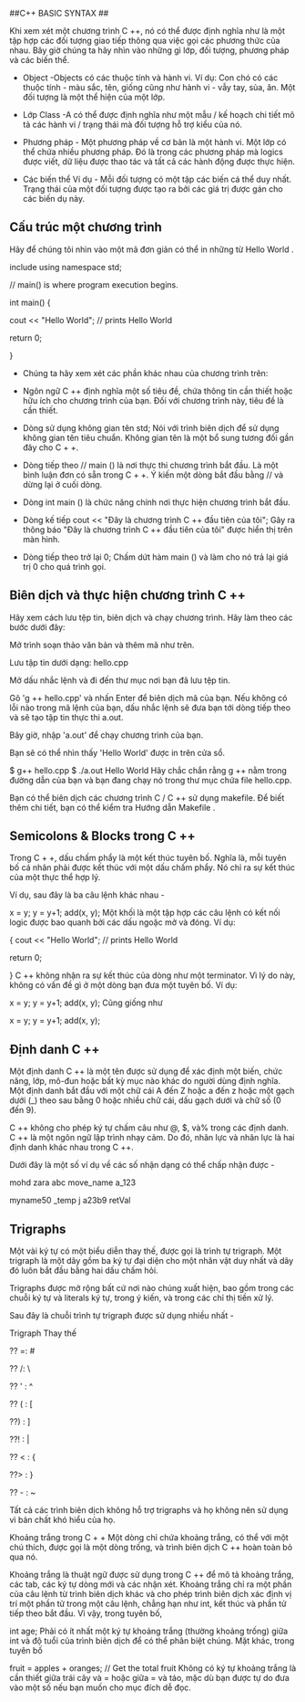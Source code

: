 ##C++ BASIC SYNTAX  ##

Khi xem xét một chương trình C ++, nó có thể được định nghĩa như là một tập hợp các đối tượng giao tiếp thông qua việc gọi các phương thức của nhau. Bây giờ chúng ta hãy nhìn vào những gì lớp, đối tượng, phương pháp và các biến thể.

-  Object -Objects có các thuộc tính và hành vi. Ví dụ: Con chó có các thuộc tính - màu sắc, tên, giống cũng như hành vi - vẫy tay, sủa, ăn. Một đối tượng là một thể hiện của một lớp.

-  Lớp Class -A có thể được định nghĩa như một mẫu / kế hoạch chi tiết mô tả các hành vi / trạng thái mà đối tượng hỗ trợ kiểu của nó.

-  Phương pháp - Một phương pháp về cơ bản là một hành vi. Một lớp có thể chứa nhiều phương pháp. Đó là trong các phương pháp mà logics được viết, dữ liệu được thao tác và tất cả các hành động được thực hiện.

-  Các biến thể Ví dụ - Mỗi đối tượng có một tập các biến cá thể duy nhất. Trạng thái của một đối tượng được tạo ra bởi các giá trị được gán cho các biến dụ này.

## Cấu trúc một chương trình ##

Hãy để chúng tôi nhìn vào một mã đơn giản có thể in những từ Hello World .

include <iostream>
using namespace std;

// main() is where program execution begins.

int main() {

   cout << "Hello World"; // prints Hello World

   return 0;

}

 - Chúng ta hãy xem xét các phần khác nhau của chương trình trên:

- Ngôn ngữ C ++ định nghĩa một số tiêu đề, chứa thông tin cần thiết hoặc hữu ích cho chương trình của bạn. Đối với chương trình này, tiêu đề <iostream> là cần thiết.

- Dòng sử dụng không gian tên std; Nói với trình biên dịch để sử dụng không gian tên tiêu chuẩn. Không gian tên là một bổ sung tương đối gần đây cho C + +.

- Dòng tiếp theo // main () là nơi thực thi chương trình bắt đầu. Là một bình luận đơn có sẵn trong C + +. Ý kiến ​​một dòng bắt đầu bằng // và dừng lại ở cuối dòng.

- Dòng int main () là chức năng chính nơi thực hiện chương trình bắt đầu.

- Dòng kế tiếp cout << "Đây là chương trình C ++ đầu tiên của tôi"; Gây ra thông báo "Đây là chương trình C ++ đầu tiên của tôi" được hiển thị trên màn hình.

- Dòng tiếp theo trở lại 0; Chấm dứt hàm main () và làm cho nó trả lại giá trị 0 cho quá trình gọi.

## Biên dịch và thực hiện chương trình C ++ ##
Hãy xem cách lưu tệp tin, biên dịch và chạy chương trình. Hãy làm theo các bước dưới đây:

Mở trình soạn thảo văn bản và thêm mã như trên.

Lưu tập tin dưới dạng: hello.cpp

Mở dấu nhắc lệnh và đi đến thư mục nơi bạn đã lưu tệp tin.

Gõ 'g ++ hello.cpp' và nhấn Enter để biên dịch mã của bạn. Nếu không có lỗi nào trong mã lệnh của bạn, dấu nhắc lệnh sẽ đưa bạn tới dòng tiếp theo và sẽ tạo tập tin thực thi a.out.

Bây giờ, nhập 'a.out' để chạy chương trình của bạn.

Bạn sẽ có thể nhìn thấy 'Hello World' được in trên cửa sổ.

$ g++ hello.cpp
$ ./a.out
Hello World
Hãy chắc chắn rằng g ++ nằm trong đường dẫn của bạn và bạn đang chạy nó trong thư mục chứa file hello.cpp.

Bạn có thể biên dịch các chương trình C / C ++ sử dụng makefile. Để biết thêm chi tiết, bạn có thể kiểm tra Hướng dẫn Makefile .

## Semicolons & Blocks trong C ++ ##
Trong C + +, dấu chấm phẩy là một kết thúc tuyên bố. Nghĩa là, mỗi tuyên bố cá nhân phải được kết thúc với một dấu chấm phẩy. Nó chỉ ra sự kết thúc của một thực thể hợp lý.

Ví dụ, sau đây là ba câu lệnh khác nhau -

x = y;
y = y+1;
add(x, y);
Một khối là một tập hợp các câu lệnh có kết nối logic được bao quanh bởi các dấu ngoặc mở và đóng. Ví dụ:

{
   cout << "Hello World"; // prints Hello World  

   return 0;

}
C ++ không nhận ra sự kết thúc của dòng như một terminator. Vì lý do này, không có vấn đề gì ở một dòng bạn đưa một tuyên bố. Ví dụ:

x = y;
y = y+1;
add(x, y);
Cũng giống như

x = y; y = y+1; add(x, y);
## Định danh C ++ ##
Một định danh C ++ là một tên được sử dụng để xác định một biến, chức năng, lớp, mô-đun hoặc bất kỳ mục nào khác do người dùng định nghĩa. Một định danh bắt đầu với một chữ cái A đến Z hoặc a đến z hoặc một gạch dưới (_) theo sau bằng 0 hoặc nhiều chữ cái, dấu gạch dưới và chữ số (0 đến 9).

C ++ không cho phép ký tự chấm câu như @, $, và% trong các định danh. C ++ là một ngôn ngữ lập trình nhạy cảm. Do đó, nhân lực và nhân lực là hai định danh khác nhau trong C ++.

Dưới đây là một số ví dụ về các số nhận dạng có thể chấp nhận được -

mohd         zara      abc      move_name       a_123

myname50    _temp      j        a23b9             retVal

##  Trigraphs ##
Một vài ký tự có một biểu diễn thay thế, được gọi là trình tự trigraph. Một trigraph là một dãy gồm ba ký tự đại diện cho một nhân vật duy nhất và dãy đó luôn bắt đầu bằng hai dấu chấm hỏi.

Trigraphs được mở rộng bất cứ nơi nào chúng xuất hiện, bao gồm trong các chuỗi ký tự và literals ký tự, trong ý kiến, và trong các chỉ thị tiền xử lý.

Sau đây là chuỗi trình tự trigraph được sử dụng nhiều nhất -

Trigraph	Thay thế

?? =:	         #

?? /:	         \

?? '	:         ^

?? (	:         [

??)	     :         ]

??!	     :        |

?? <	 :        {

??>	      :       }

?? -      :   	~

Tất cả các trình biên dịch không hỗ trợ trigraphs và họ không nên sử dụng vì bản chất khó hiểu của họ.

Khoảng trắng trong C + +
Một dòng chỉ chứa khoảng trắng, có thể với một chú thích, được gọi là một dòng trống, và trình biên dịch C ++ hoàn toàn bỏ qua nó.

Khoảng trắng là thuật ngữ được sử dụng trong C ++ để mô tả khoảng trắng, các tab, các ký tự dòng mới và các nhận xét. Khoảng trắng chỉ ra một phần của câu lệnh từ trình biên dịch khác và cho phép trình biên dịch xác định vị trí một phần tử trong một câu lệnh, chẳng hạn như int, kết thúc và phần tử tiếp theo bắt đầu. Vì vậy, trong tuyên bố,

int age;
Phải có ít nhất một ký tự khoảng trắng (thường khoảng trống) giữa int và độ tuổi của trình biên dịch để có thể phân biệt chúng. Mặt khác, trong tuyên bố

fruit = apples + oranges;   // Get the total fruit
Không có ký tự khoảng trắng là cần thiết giữa trái cây và = hoặc giữa = và táo, mặc dù bạn được tự do đưa vào một số nếu bạn muốn cho mục đích dễ đọc.


